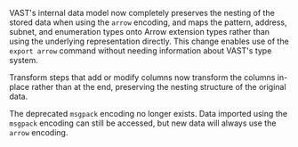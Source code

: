 VAST's internal data model now completely preserves the nesting of the stored
data when using the `arrow` encoding, and maps the pattern, address,
subnet, and enumeration types onto Arrow extension types rather than using the
underlying representation directly. This change enables use of the `export
arrow` command without needing information about VAST's type system.

Transform steps that add or modify columns now transform the columns
in-place rather than at the end, preserving the nesting structure of the
original data.

The deprecated `msgpack` encoding no longer exists. Data imported using the
`msgpack` encoding can still be accessed, but new data will always use the
`arrow` encoding.
